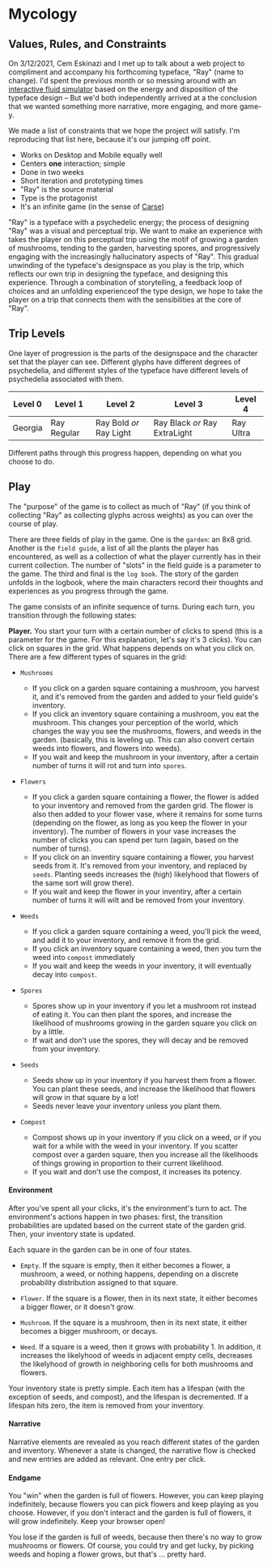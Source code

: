 # Mycology

## Values, Rules, and Constraints

On 3/12/2021, Cem Eskinazi and I met up to talk about a web project to compliment and accompany his forthcoming typeface, "Ray" (name to change). I'd spent the previous month or so messing around with an [interactive fluid simulator](https://github.com/nicschumann/fairly-fast-fluids) based on the energy and disposition of the typeface design – But we'd both independently arrived at a the conclusion that we wanted something more narrative, more engaging, and more game-y.

We made a list of constraints that we hope the project will satisfy. I'm reproducing that list here, because it's our jumping off point.

- Works on Desktop and Mobile equally well
- Centers **one** interaction; simple
- Done in two weeks
- Short iteration and prototyping times
- "Ray" is the source material
- Type is the protagonist
- It's an infinite game (in the sense of [Carse](https://en.wikipedia.org/wiki/Finite_and_Infinite_Games))

"Ray" is a typeface with a psychedelic energy; the process of designing "Ray" was a visual and perceptual trip. We want to make an experience with takes the player on this perceptual trip using the motif of growing a garden of mushrooms, tending to the garden, harvesting spores, and progressively engaging with the increasingly hallucinatory aspects of "Ray". This gradual unwinding of the typeface's designspace as you play is the trip, which reflects our own trip in designing the typeface, and designing this experience. Through a combination of storytelling, a feedback loop of choices and an unfolding experienceof the type design, we hope to take the player on a trip that connects them with the sensibilities at the core of "Ray".

## Trip Levels

One layer of progression is the parts of the designspace and the character set that the player can see. Different glyphs have different degrees of psychedelia, and different styles of the typeface have different levels of psychedelia associated with them.

| Level 0 | Level 1 | Level 2 | Level 3 | Level 4 |
| - | - | - |  - | - |
| Georgia | Ray Regular| Ray Bold *or* Ray Light | Ray Black *or* Ray ExtraLight | Ray Ultra |

Different paths through this progress happen, depending on what you choose to do.


## Play

The "purpose" of the game is to collect as much of "Ray" (if you think of collecting "Ray" as collecting glyphs across weights) as you can over the course of play.

There are three fields of play in the game. One is the `garden`: an 8x8 grid. Another is the `field guide`, a list of all the plants the player has encountered, as well as a collection of what the player currently has in their current collection. The number of "slots" in the field guide is a parameter to the game. The third and final is the `log book`. The story of the garden unfolds in the logbook, where the main characters record their thoughts and experiences as you progress through the game.

The game consists of an infinite sequence of turns. During each turn, you transition through the following states:

**Player.** You start your turn with a certain number of clicks to spend (this is a parameter for the game. For this explanation, let's say it's 3 clicks). You can click on squares in the grid. What happens depends on what you click on. There are a few different types of squares in the grid:

- `Mushrooms`
  - If you click on a garden square containing a mushroom, you harvest it, and it's removed from the garden and added to your field guide's inventory.
  - If you click an inventory square containing a mushroom, you eat the mushroom. This changes your perception of the world, which changes the way you see the mushrooms, flowers, and weeds in the garden. (basically, this is leveling up. This can also convert certain weeds into flowers, and flowers into weeds).
  - If you wait and keep the mushroom in your inventory, after a certain number of turns it will rot and turn into `spores`.

- `Flowers`
  - If you click a garden square containing a flower, the flower is added to your inventory and removed from the garden grid. The flower is also then added to your flower vase, where it remains for some turns (depending on the flower, as long as you keep the flower in your inventory). The number of flowers in your vase increases the number of clicks you can spend per turn (again, based on the number of turns).
  - If you click on an inventiry square containing a flower, you harvest seeds from it. It's removed from your inventory, and replaced by `seeds`. Planting seeds increases the (high) likelyhood that flowers of the same sort will grow there).
  - If you wait and keep the flower in your inventiry, after a certain number of turns it will wilt and be removed from your inventory.


- `Weeds`
  - If you click a garden square containing a weed, you'll pick the weed, and add it to your inventory, and remove it from the grid.
  - If you click an inventory square containing a weed, then you turn the weed into `compost` immediately
  - If you wait and keep the weeds in your inventory, it will eventually decay into `compost`.


- `Spores`
  - Spores show up in your inventory if you let a mushroom rot instead of eating it. You can then plant the spores, and increase the likelihood of mushrooms growing in the garden square you click on by a little.
  - If wait and don't use the spores, they will decay and be removed from your inventory.


- `Seeds`
  - Seeds show up in your inventory if you harvest them from a flower. You can plant these seeds, and increase the likelihood that flowers will grow in that square by a lot!
  - Seeds never leave your inventory unless you plant them.


- `Compost`
  - Compost shows up in your inventory if you click on a weed, or if you wait for a while with the weed in your inventory. If you scatter compost over a garden square, then you increase all the likelihoods of things growing in proportion to their current likelihood.
  - If you wait and don't use the compost, it increases its potency.

#### Environment

After you've spent all your clicks, it's the environment's turn to act. The environment's actions happen in two phases: first, the transition probabilities are updated based on the current state of the garden grid. Then, your inventory state is updated.

Each square in the garden can be in one of four states.

- `Empty`. If the square is empty, then it either becomes a flower, a mushroom, a weed, or nothing happens, depending on a discrete probability distribution assigned to that square.

- `Flower`. If the square is a flower, then in its next state, it either becomes a bigger flower, or it doesn't grow.

- `Mushroom`. If the square is a mushroom, then in its next state, it either becomes a bigger mushroom, or decays.

- `Weed`. If a square is a weed, then it grows with probability 1. In addition, it increases the likelyhood of weeds in adjacent empty cells, decreases the likelyhood of growth in neighboring cells for both mushrooms and flowers.

Your inventory state is pretty simple. Each item has a lifespan (with the exception of seeds, and compost), and the lifespan is decremented. If a lifespan hits zero, the item is removed from your inventory.

#### Narrative

Narrative elements are revealed as you reach different states of the garden and inventory. Whenever a state is changed, the narrative flow is checked and new entries are added as relevant. One entry per click.


#### Endgame

You "win" when the garden is full of flowers. However, you can keep playing indefinitely, because flowers you can pick flowers and keep playing as you choose. However, if you don't interact and the garden is full of flowers, it will grow indefinitely. Keep your browser open!

You lose if the garden is full of weeds, because then there's no way to grow mushrooms or flowers. Of course, you could try and get lucky, by picking weeds and hoping a flower grows, but that's ... pretty hard.
